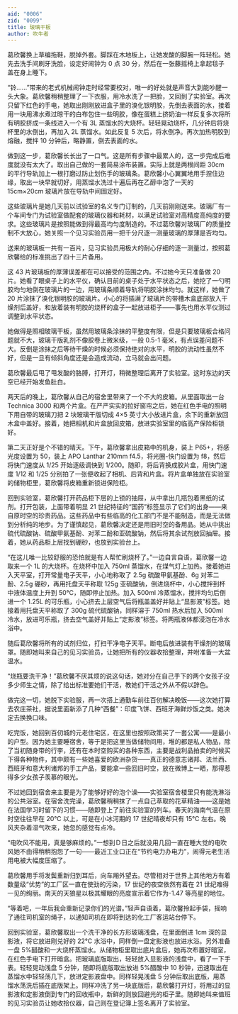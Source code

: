 ```yaml
---
aid: "0006"
zid: "0099"
title: 玻璃干板
author: 吹牛者
---
```


葛欣馨换上草编拖鞋，脱掉外套。脚踩在木地板上，让她发酸的脚腕一阵轻松。她先去洗手间刷牙洗脸，设定好闹钟为 0 点 30 分，然后在一张藤摇椅上拿起毯子盖在身上睡下。

“铃……”带来的老式机械闹钟走时经常要校对，唯一的好处就是声音大到能吵醒一头大象。葛欣馨稍稍整理了一下衣服，用冷水洗了一把脸，又回到了实验室。再次只留下红色的手电，她取出刚刚放进盒子里的溴化银明胶，先倒去表面的水，接着用一块用沸水煮过晾干的白布包住一些明胶，像在蛋糕上挤奶油一样反复多次将所有明胶挤成一条线进入一个有 3L 蒸馏水的大烧杯。轻轻晃动烧杯，几分钟后将烧杯里的水倒出，再加入 2L 蒸馏水。如此反复 5 次后，将水倒净。再次加热明胶到熔融，搅拌 10 分钟后，略静置，倒去表面的水。

做到这一步，葛欣馨长长出了一口气。这是所有步骤中最累人的，这一步完成后难度就没有太大了。取出自己做的一套简易涂布装置。实际上就是两根间距 30cm 的平行导轨加上一根打磨过防止划伤手的玻璃条。葛欣馨小心翼翼地用手捏住边缘，取出一块早就切好，用蒸馏水洗过十遍后再在乙醇中泡了一天的 15cm×20cm 玻璃片放在导轨中间固定好。

这些玻璃片是她几天前以试验室的名义专门订制的，几天前刚刚送来。玻璃厂有一个车间专门为试验室做配套的玻璃仪器和耗材，以满足试验室对高精度高纯度的要求。这些玻璃片是按照能做到得最高均匀度制造的。不过葛欣馨对玻璃厂的质量控制不大放心，她关照一个见习实验员用一把千分尺逐一测量玻璃的厚薄是否均匀。

送来的玻璃板一共有一百片，见习实验员用极大的耐心仔细的逐一测量过，按照葛欣馨给的标准挑出了四十三片备用。

这 43 片玻璃板的厚薄误差都在可以接受的范围之内。不过她今天只准备做 20 片。她看了眼桌子上的水平仪，确认目前的桌子处于水平状态之后，她挖了一勺明胶均匀地倒在玻璃片的一边，用玻璃条顺着导轨将明胶涂抹均匀。就这样，她做了 20 片涂抹了溴化银明胶的玻璃片。小心的将插满了玻璃片的带槽木盒底部放入干燥剂后盖好，和放着装有明胶的烧杯的盒子一起放进柜子——事先也用水平仪测过调整到水平状态。

她做得是照相玻璃干板，虽然用玻璃条涂抹的平整度有限，但是只要玻璃板合格问题就不大，玻璃干版乳剂不像胶卷上微米级，一般 0.5-1 毫米，有点误差问题不大。反倒是涂抹之后等待干燥的时候必须保持绝对的水平，明胶的流动性虽然不好，但是一旦有倾斜角度还是会造成流动，立马就会出问题。

葛欣馨最后甩了甩发酸的胳膊，打开灯，稍微整理后离开了实验室。这时东边的天空已经开始发鱼肚白。

两天后的晚上，葛欣馨从自己的宿舍里带来了一个不大的皮箱。从里面取出一台 Technica 3000 和两个片盒。在严严实实的拉好窗帘之后，她在红色手电的照明下用自带的玻璃刀把 2 块玻璃干版切成 4×5 英寸大小放进片盒，余下的重新放回木盒中盖好。接着，她把相机和片盒放回皮箱，放进实验室里的临高产保险柜锁好。

第二天正好是个不错的晴天。下午，葛欣馨拿出皮箱中的机身，装上 P65+，将感光度设置为 50，装上 APO Lanthar 210mm f4.5，将光圈-快门设置为 f8，然后将快门速度从 1/25 开始逐级调快到 1/200。随即，将后背换成胶片盒，用快门速度 1/12 和 1/25 分别拍了一张便收起了相机、后背和片盒。将片盒单独放在实验室的储物柜里，葛欣馨将皮箱重新锁进保险柜。

回到实验室，葛欣馨打开药品柜下层的上锁的抽屉，从中拿出几瓶包着黑纸的试剂。打开包装，上面带着明显 21 世纪特征的“国药”标签显示了它们的出身——来自原时空的珍贵药品。这些药品中有些临高的化工部门不是不能制造，而是无法做到分析纯的地步。为了谨慎起见，葛欣馨决定还是用旧时空的备用品。她从中挑出硫代硫酸钠、硫酸甲氨基酚、对苯二酚和亚硫酸钠，然后将其余试剂放回抽屉。接着，她从药品柜上层找到硼砂，也放到实验台上。

“在这儿唯一比较舒服的恐怕就是有人帮忙刷烧杯了。”一边自言自语，葛欣馨一边取来一个 1L 的大烧杯。在烧杯中加入 750ml 蒸馏水，在煤气灯上加热。接着她进入天平室，打开常量电子天平，小心地称取了 2.5g 硫酸甲氨基酚、6g 对苯二酚、2.5g 硼砂，再用托盘天平称取 125g 亚硫酸钠，倒进烧杯中，小心搅拌到杯中液体温度上升到 50℃，随即停止加热。加入 500ml 冷蒸馏水，搅拌均匀后倒进一个 1.25L 的可乐瓶，小心挤去上层空气后将瓶盖盖好并贴上“显影液”标签。她接着用托盘天平称取了 300g 硫代硫酸钠，同样溶于 750ml 热水后加入 500ml 冷水，放进可乐瓶，挤去空气盖好并贴上“定影液”标签。将两瓶液体都浸泡在冷水浴中。

随后葛欣馨将所有的试剂归位，打扫干净电子天平。断电后放进装有干燥剂的玻璃罩。随即她叫来自己的见习实验员，让她把所有的仪器收拾整理，并咐准备一大盆温水。

“烧瓶要洗干净！”葛欣馨不厌其烦的说这句话，她对分在自己手下的两个女孩子没多少师生之情，除了给出标准要她们干活，教她们干活之外从不假以辞色。

做完这一切，她脱下实验服，再一次搭上通勤车前往百仞解决晚饭——这次她打算去农庄茶社，据说里面新添了几种“西餐”：印度飞饼、西班牙海鲜炒饭之类。她决定去换换口味。

吃完饭，她回到百仞城的元老住宅区，在这里也按照政策买了一套公寓——是最小的户型。因为她主要睡宿舍，等于是把这里当做储物间用，堆的都是私人物品，除了当初随身带的行李，还有在本时空购买的各种东西，主要是战利品拍卖的时候买下得各种物件，其中颇有一些她喜爱的欧洲杂货——真正的德意志诸邦、法兰西、西班牙和意大利诸邦的手工产品，要能拿一些回旧时空，放在微博上一晒，那得惹得多少女孩子羡慕的眼光。

不过她回到宿舍来主要是为了能够好好的泡个澡——实验室宿舍楼里只有能洗淋浴的公共浴室。在宿舍洗完澡，葛欣馨稍稍抹了一点自己萃取的花草精油——这是她在法国学习时留下的习惯——随即登上了前往实验室的列车。春天的海南气温在原时空往往早在 20℃ 以上，可是在小冰河期的 17 世纪晴夜却只有 15℃ 左右。晚风夹杂着湿气吹来，她忽的感觉有点冷。

“电吹风不能用，真是够麻烦的。”一想到Ｄ日之后就没用几回一直在睡大觉的电吹风她不由得稍稍抱怨了一句——最近工业口正在“节约电力办电力”，闹得元老生活用电被大幅度压缩了。

葛欣馨用手将发鬓重新归到耳后，向车厢外望去。尽管相对于世界上其他地方有着数量级“优势”的工厂区一直在使劲的污染，17 世纪的夜空依然有着在 21 世纪难得一见的绚丽。南天的天狼星以极其耀眼的亮度宣示着它作为-1.47 等亮星的地位。

“等着吧，一年后我会重新记录你们的光谱。”轻声自语着，葛欣馨拎起手袋，摇响了通往司机室的绳子，以通知司机在即将到达的化工厂客运站台停下。

回到实验室，葛欣馨取出一个洗干净的长方形玻璃浅盘，在里面倒进 1cm 深的显影液，将它放进刚兑好的 22℃ 水浴中，同样倒一盘定影液也放进水浴。另外准备一盘 5%醋酸和一大烧杯蒸馏水。从储物柜里取出底片盒后，她再次布置好暗室，在红色手电下打开暗盒。把玻璃底版取出，轻轻放入显影液的浅盘中，看了一下手表。轻轻晃动浅盘 5 分钟，随即将底版取出放进 5%醋酸中 10 秒钟，迅速取出在蒸馏水中轻轻荡几下，放进定影液盘中。同样轻晃浅盘 5 分钟后取出底版，用蒸馏水荡洗后插在底版架上。同样冲洗了另一块底版后，葛欣馨打开灯，将用过的显影液和定影液倒到专门的回收瓶中，新鲜的则放回避光的柜子里。随即她叫来值班的见习实验员让她收拾仪器，自己则在登记簿上签名离开了实验室。
